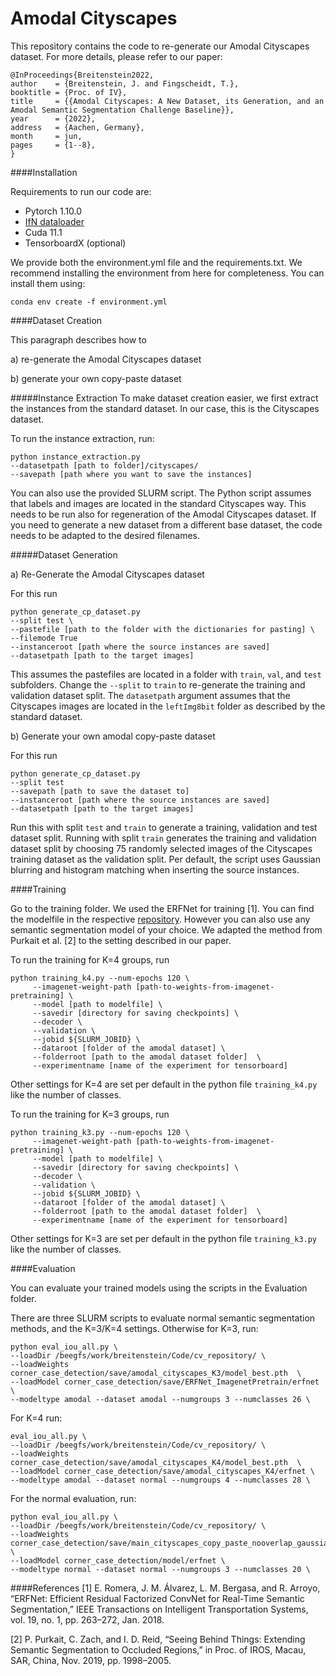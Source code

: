 # Amodal Cityscapes


This repository contains the code to re-generate our Amodal Cityscapes dataset.
For more details, please refer to our paper:

    @InProceedings{Breitenstein2022,
    author    = {Breitenstein, J. and Fingscheidt, T.},
    booktitle = {Proc. of IV},
    title     = {{Amodal Cityscapes: A New Dataset, its Generation, and an Amodal Semantic Segmentation Challenge Baseline}},
    year      = {2022},
    address   = {Aachen, Germany},
    month     = jun,
    pages     = {1--8},
    }

####Installation

Requirements to run our code are:
- Pytorch 1.10.0
- [IfN dataloader](https://github.com/ifnspaml/IFN_Dataloader)
- Cuda 11.1
- TensorboardX (optional)

We provide both the environment.yml file and the requirements.txt. 
We recommend installing the environment from here for completeness.
You can install them using:


`conda env create -f environment.yml`

####Dataset Creation

This paragraph describes how to 

a) re-generate the Amodal Cityscapes dataset

b) generate your own copy-paste dataset

#####Instance  Extraction
To make dataset creation easier, we first extract the instances from the standard dataset. In our case, this is the Cityscapes dataset.

To run the instance extraction, run:

    python instance_extraction.py 
    --datasetpath [path to folder]/cityscapes/ 
    --savepath [path where you want to save the instances]


You can also use the provided SLURM script. The Python script assumes that labels and images are located in the standard Cityscapes way.
This needs to be run also for regeneration of the Amodal Cityscapes dataset.
If you need to generate a new dataset from a different base dataset, the code needs to be adapted to the desired filenames.

#####Dataset Generation

a) Re-Generate the Amodal Cityscapes dataset

For this run 

    python generate_cp_dataset.py 
    --split test \
    --pastefile [path to the folder with the dictionaries for pasting] \
    --filemode True
    --instanceroot [path where the source instances are saved]
    --datasetpath [path to the target images]

This assumes the pastefiles are located in a folder with `train`, `val`, and `test` subfolders.
Change the `--split` to `train` to re-generate the training and validation dataset split.
The `datasetpath` argument assumes that the Cityscapes images are located in the `leftImg8bit` folder as described by the standard dataset.

b) Generate your own amodal copy-paste dataset

For this run

    python generate_cp_dataset.py 
    --split test 
    --savepath [path to save the dataset to]
    --instanceroot [path where the source instances are saved]
    --datasetpath [path to the target images]
    
Run this with split `test` and `train` to generate a training, validation and test dataset split. Running with split `train` generates
the training and validation dataset split by choosing 75 randomly selected images of the Cityscapes training dataset as the validation split.
Per default, the script uses Gaussian blurring and histogram matching when inserting the source instances.

####Training

Go to the training folder. 
We used the ERFNet for training [1]. You can find the modelfile in the respective [repository](https://github.com/Eromera/erfnet_pytorch). 
However you can also use any semantic segmentation model of your choice.
We adapted the method from Purkait et al. [2] to the setting described in our paper.

To run the training for K=4 groups, run
    
    python training_k4.py --num-epochs 120 \
         --imagenet-weight-path [path-to-weights-from-imagenet-pretraining] \
         --model [path to modelfile] \
         --savedir [directory for saving checkpoints] \
         --decoder \
         --validation \
         --jobid ${SLURM_JOBID} \
         --dataroot [folder of the amodal dataset] \
         --folderroot [path to the amodal dataset folder]  \
         --experimentname [name of the experiment for tensorboard]
         
Other settings for K=4 are set per default in the python file `training_k4.py` like the number of classes.

To run the training for K=3 groups, run
    
    python training_k3.py --num-epochs 120 \
         --imagenet-weight-path [path-to-weights-from-imagenet-pretraining] \
         --model [path to modelfile] \
         --savedir [directory for saving checkpoints] \
         --decoder \
         --validation \
         --jobid ${SLURM_JOBID} \
         --dataroot [folder of the amodal dataset] \
         --folderroot [path to the amodal dataset folder]  \
         --experimentname [name of the experiment for tensorboard]
         
Other settings for K=3 are set per default in the python file `training_k3.py` like the number of classes.

####Evaluation

You can evaluate your trained models using the scripts in the Evaluation folder. 

There are three SLURM scripts to evaluate normal semantic segmentation methods, and the K=3/K=4 settings.
Otherwise for K=3, run:

    python eval_iou_all.py \
    --loadDir /beegfs/work/breitenstein/Code/cv_repository/ \
    --loadWeights corner_case_detection/save/amodal_cityscapes_K3/model_best.pth  \
    --loadModel corner_case_detection/save/ERFNet_ImagenetPretrain/erfnet \
    --modeltype amodal --dataset amodal --numgroups 3 --numclasses 26 \

For K=4 run:

    eval_iou_all.py \
    --loadDir /beegfs/work/breitenstein/Code/cv_repository/ \
    --loadWeights corner_case_detection/save/amodal_cityscapes_K4/model_best.pth  \
    --loadModel corner_case_detection/save/amodal_cityscapes_K4/erfnet \
    --modeltype amodal --dataset normal --numgroups 4 --numclasses 28 \

For the normal evaluation, run:
    
    python eval_iou_all.py \
    --loadDir /beegfs/work/breitenstein/Code/cv_repository/ \
    --loadWeights corner_case_detection/save/main_cityscapes_copy_paste_nooverlap_gaussianblur_originalsize_histogram_matching_standardERFNet_120/model_best.pth  \
    --loadModel corner_case_detection/model/erfnet \
    --modeltype normal --dataset normal --numgroups 3 --numclasses 20 \

####References
[1] E. Romera, J. M. Álvarez, L. M. Bergasa, and R. Arroyo, “ERFNet:
Efficient Residual Factorized ConvNet for Real-Time Semantic Segmentation,”
IEEE Transactions on Intelligent Transportation Systems,
vol. 19, no. 1, pp. 263–272, Jan. 2018.

[2] P. Purkait, C. Zach, and I. D. Reid, “Seeing Behind Things: Extending
Semantic Segmentation to Occluded Regions,” in Proc. of IROS,
Macau, SAR, China, Nov. 2019, pp. 1998–2005.
